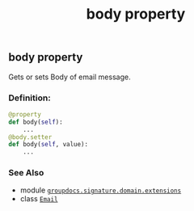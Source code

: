 ﻿---
title: body property
second_title: GroupDocs.Signature for Python via .NET API References
description: 
type: docs
url: /python-net/groupdocs.signature.domain.extensions/email/body/
is_root: false
weight: 40
---

## body property


Gets or sets Body of email message.
### Definition:
```python
@property
def body(self):
    ...
@body.setter
def body(self, value):
    ...
```

### See Also
* module [`groupdocs.signature.domain.extensions`](../../)
* class [`Email`](/signature/python-net/groupdocs.signature.domain.extensions/email)
